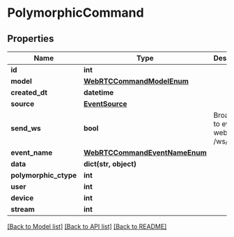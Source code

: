 # PolymorphicCommand


## Properties
Name | Type | Description | Notes
------------ | ------------- | ------------- | -------------
**id** | **int** |  | [readonly] 
**model** | [**WebRTCCommandModelEnum**](WebRTCCommandModelEnum.md) |  | 
**created_dt** | **datetime** |  | [readonly] 
**source** | [**EventSource**](EventSource.md) |  | 
**send_ws** | **bool** | Broadcast to events websocket: /ws/events | [optional] 
**event_name** | [**WebRTCCommandEventNameEnum**](WebRTCCommandEventNameEnum.md) |  | 
**data** | **dict(str, object)** |  | [optional] 
**polymorphic_ctype** | **int** |  | [readonly] 
**user** | **int** |  | [readonly] 
**device** | **int** |  | 
**stream** | **int** |  | 

[[Back to Model list]](../README.md#documentation-for-models) [[Back to API list]](../README.md#documentation-for-api-endpoints) [[Back to README]](../README.md)


